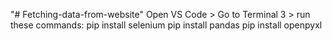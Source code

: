 "# Fetching-data-from-website" 
Open VS Code > Go to Terminal 3 > run these commands:
pip install selenium
pip install pandas
pip install openpyxl
